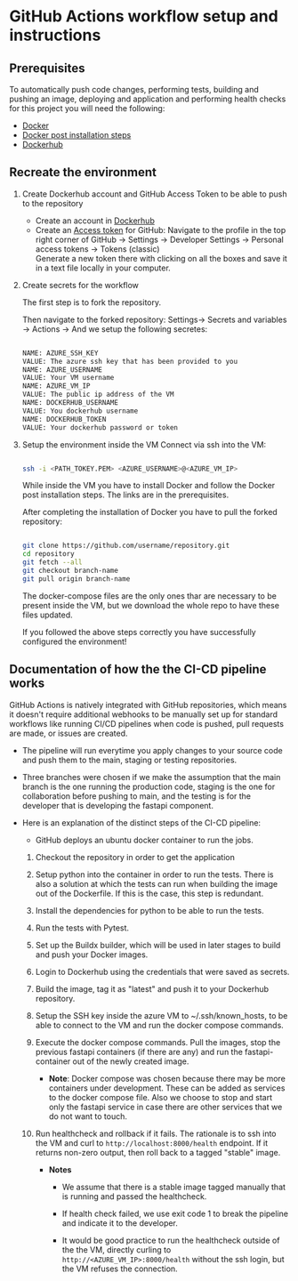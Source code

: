 # GitHub Actions workflow setup and instructions

## Prerequisites
To automatically push code changes, performing tests, building and pushing an image, deploying and application and performing health checks for this project you will need the following:
* [Docker](https://docs.docker.com/engine/installation/)
* [Docker post installation steps](https://docs.docker.com/engine/install/linux-postinstall/)
* [Dockerhub](https://hub.docker.com/)

## Recreate the environment

1. Create Dockerhub account and GitHub Access Token to be able to push to the repository
    - Create an account in [Dockerhub](https://hub.docker.com/)
    - Create an [Access token](https://github.com/settings/tokens) for GitHub:
    Navigate to the profile in the top right corner of GitHub -> Settings -> Developer Settings -> Personal access tokens -> Tokens (classic)  
    Generate a new token there with clicking on all the boxes and save it in a text file locally in your computer.

2. Create secrets for the workflow

    The first step is to fork the repository.

    Then navigate to the forked repository: Settings-> Secrets and variables -> Actions -> And we setup the following secretes:
    ```bash

    NAME: AZURE_SSH_KEY
    VALUE: The azure ssh key that has been provided to you
    NAME: AZURE_USERNAME
    VALUE: Your VM username
    NAME: AZURE_VM_IP
    VALUE: The public ip address of the VM
    NAME: DOCKERHUB_USERNAME
    VALUE: You dockerhub username
    NAME: DOCKERHUB_TOKEN
    VALUE: Your dockerhub password or token

    ```

3. Setup the environment inside the VM
    Connect via ssh into the VM:
    ```bash

    ssh -i <PATH_TOKEY.PEM> <AZURE_USERNAME>@<AZURE_VM_IP>
    
    ```
    While inside the VM you have to install Docker and follow the Docker post installation steps. The links are in the prerequisites.  

    After completing the installation of Docker you have to pull the forked repository:
    ```bash

    git clone https://github.com/username/repository.git
    cd repository
    git fetch --all
    git checkout branch-name
    git pull origin branch-name

    ```
    The docker-compose files are the only ones thar are necessary to be present inside the VM, but we download the whole repo to have these files updated.

    If you followed the above steps correctly you have successfully configured the environment!

## Documentation of how the the CI-CD pipeline works
   
GitHub Actions is natively integrated with GitHub repositories, which means it doesn't require additional webhooks to be manually set up for standard workflows like running CI/CD pipelines when code is pushed, pull requests are made, or issues are created.

- The pipeline will run everytime you apply changes to your source code and push them to the main, staging or testing repositories. 

- Three branches were chosen if we make the assumption that the main branch is the one running the production code, staging is the one for collaboration before pushing to main, and the testing is for the developer that is developing the fastapi component.

- Here is an explanation of the distinct steps of the CI-CD pipeline:

    - GitHub deploys an ubuntu docker container to run the jobs.

    1. Checkout the repository in order to get the application

    2. Setup python into the container in order to run the tests. There is also a solution at which the tests can run when building the image out of the Dockerfile. If this is the case, this step is redundant.

    3. Install the dependencies for python to be able to run the tests.

    4. Run the tests with Pytest.

    5. Set up the Buildx builder, which will be used in later stages to build and push your Docker images.

    6. Login to Dockerhub using the credentials that were saved as secrets.

    7. Build the image, tag it as "latest" and push it to your Dockerhub repository.

    8. Setup the SSH key inside the azure VM to ~/.ssh/known_hosts, to be able to connect to the VM and run the docker compose commands.

    9. Execute the docker compose commands. Pull the images, stop the previous fastapi containers (if there are any) and run the fastapi-container out of the newly created image.

        - **Note**: Docker compose was chosen because there may be more containers under development. These can be added as services to the docker compose file. Also we  choose to stop and start only the fastapi service in case there are other services that we do not want to touch.

    10. Run healthcheck and rollback if it fails. The rationale is to ssh into the VM and curl to `http://localhost:8000/health` endpoint. If it returns non-zero output, then roll back to a tagged "stable" image.

        - **Notes** 
        
          - We assume that there is a stable image tagged manually that is running and passed the healthcheck.

          - If health check failed, we use exit code 1 to break the pipeline and indicate it to the developer.

          - It would be good practice to run the healthcheck outside of the the VM, directly curling to `http://<AZURE_VM_IP>:8000/health` without the ssh login, but the VM refuses the connection.

<!-- 2.  Github workflow setup
Go to the Actions tab
Go to new workflow 
And we create a workflow file -->